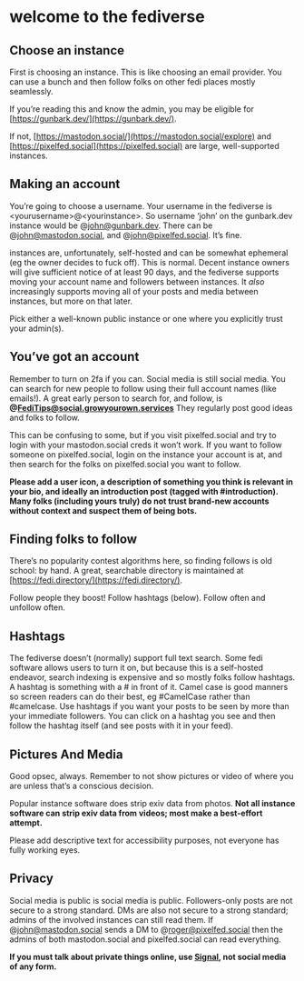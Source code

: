 # welcome to the fediverse

## Choose an instance

First is choosing an instance. This is like choosing an email provider. You can use a bunch and then follow folks on other fedi places mostly seamlessly.

If you’re reading this and know the admin, you may be eligible for [https://gunbark.dev/](https://gunbark.dev/). 

If not, [https://mastodon.social/](https://mastodon.social/explore) and [https://pixelfed.social](https://pixelfed.social) are large, well-supported instances.

## Making an account

You’re going to choose a username. Your username in the fediverse is \<yourusername\>@\<yourinstance\>. So username ‘john’ on the gunbark.dev instance would be @john@gunbark.dev. There can be @john@mastodon.social, and @john@pixelfed.social. It’s fine.

instances are, unfortunately, self-hosted and can be somewhat ephemeral (eg the owner decides to fuck off). This is normal. Decent instance owners will give sufficient notice of at least 90 days, and the fediverse supports moving your account name and followers between instances. It *also* increasingly supports moving all of your posts and media between instances, but more on that later.

Pick either a well-known public instance or one where you explicitly trust your admin(s).

## You’ve got an account

Remember to turn on 2fa if you can. Social media is still social media. You can search for new people to follow using their full account names (like emails\!). A great early person to search for, and follow, is **@FediTips@social.growyourown.services** They regularly post good ideas and folks to follow.

This can be confusing to some, but if you visit pixelfed.social and try to login with your mastodon.social creds it won’t work. If you want to follow someone on pixelfed.social, login on the instance your account is at, and then search for the folks on pixelfed.social you want to follow.

**Please add a user icon, a description of something you think is relevant in your bio, and ideally an introduction post (tagged with \#introduction). Many folks (including yours truly) do not trust brand-new accounts without context and suspect them of being bots.**

## Finding folks to follow

There’s no popularity contest algorithms here, so finding follows is old school: by hand. A great, searchable directory is maintained at [https://fedi.directory/](https://fedi.directory/). 

Follow people they boost\! Follow hashtags (below). Follow often and unfollow often.

## Hashtags

The fediverse doesn’t (normally) support full text search. Some fedi software allows users to turn it on, but because this is a self-hosted endeavor, search indexing is expensive and so mostly folks follow hashtags. A hashtag is something with a \# in front of it. Camel case is good manners so screen readers can do their best, eg \#CamelCase rather than \#camelcase. Use hashtags if you want your posts to be seen by more than your immediate followers. You can click on a hashtag you see and then follow the hashtag itself (and see posts with it in your feed).

## Pictures And Media

Good opsec, always. Remember to not show pictures or video of where you are unless that’s a conscious decision. 

Popular instance software does strip exiv data from photos. **Not all instance software can strip exiv data from videos; most make a best-effort attempt.** 

Please add descriptive text for accessibility purposes, not everyone has fully working eyes.

## Privacy

Social media is public is social media is public. Followers-only posts are not secure to a strong standard. DMs are also not secure to a strong standard; admins of the involved instances can still read them. If @[john@mastodon.social](mailto:john@mastodon.social) sends a DM to @[roger@pixelfed.social](mailto:roger@pixelfed.social) then the admins of both mastodon.social and pixelfed.social can read everything.

**If you must talk about private things online, use [Signal](https://signal.org/), not social media of any form.**